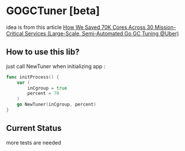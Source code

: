 # GOGCTuner [beta]

idea is from this article [How We Saved 70K Cores Across 30 Mission-Critical Services (Large-Scale, Semi-Automated Go GC Tuning @Uber) ](https://eng.uber.com/how-we-saved-70k-cores-across-30-mission-critical-services/)

## How to use this lib?

just call NewTuner when initializing app :

```go
func initProcess() {
	var (
		inCgroup = true
		percent = 70
	)
	go NewTuner(inCgroup, percent)
}
```

## Current Status

more tests are needed

